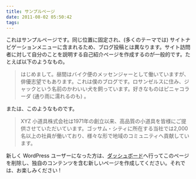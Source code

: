 ```yaml
---
title: サンプルページ
date: 2011-08-02 05:50:42
tags: 
---
```

これはサンプルページです。同じ位置に固定され、(多くのテーマでは) サイトナビゲーションメニューに含まれるため、ブログ投稿とは異なります。サイト訪問者に対して自分のことを説明する自己紹介ページを作成するのが一般的です。たとえば以下のようなもの。

<blockquote>はじめまして。昼間はバイク便のメッセンジャーとして働いていますが、俳優志望でもあります。これは僕のブログです。ロサンゼルスに住み、ジャックという名前のかわいい犬を飼っています。好きなものはピニャコラーダ (通り雨に濡れるのも) 。</blockquote>

または、このようなものです。

<blockquote>XYZ 小道具株式会社は1971年の創立以来、高品質の小道具を皆様にご提供させていただいています。ゴッサム・シティに所在する当社では2,000名以上の社員が働いており、様々な形で地域のコミュニティへ貢献しています。</blockquote>

新しく WordPress ユーザーになった方は、<a href="http://ornse01.b.sourceforge.jp/wp-admin/">ダッシュボード</a>へ行ってこのページを削除し、独自のコンテンツを含む新しいページを作成してください。それでは、お楽しみください !